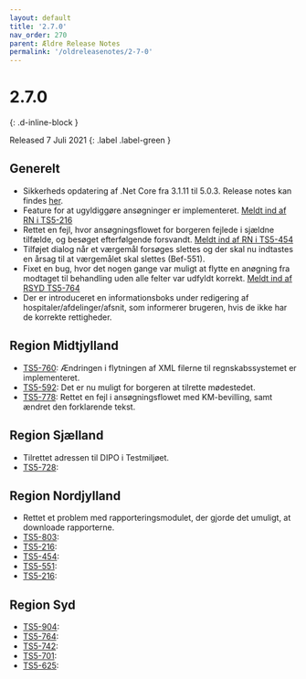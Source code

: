 ```yaml
---
layout: default
title: '2.7.0'
nav_order: 270
parent: Ældre Release Notes
permalink: '/oldreleasenotes/2-7-0'
---
```


# 2.7.0
{: .d-inline-block }

Released 7 Juli 2021
{: .label .label-green }

## Generelt
- Sikkerheds opdatering af .Net Core fra 3.1.11 til 5.0.3. Release notes kan findes [her](https://github.com/dotnet/core/blob/main/release-notes/5.0/5.0.3/5.0.3.md).
- Feature for at ugyldiggøre ansøgninger er implementeret. [Meldt ind af RN i TS5-216](https://sd.trifork.com/browse/TS5-216)
- Rettet en fejl, hvor ansøgningsflowet for borgeren fejlede i sjældne tilfælde, og besøget efterfølgende forsvandt. [Meldt ind af RN i TS5-454](https://sd.trifork.com/browse/TS5-454)
- Tilføjet dialog når et værgemål forsøges slettes og der skal nu indtastes en årsag til at værgemålet skal slettes (Bef-551).
- Fixet en bug, hvor det nogen gange var muligt at flytte en anøgning fra modtaget til behandling uden alle felter var udfyldt korrekt. [Meldt ind af RSYD TS5-764](https://sd.trifork.com/browse/TS5-764)
- Der er introduceret en informationsboks under redigering af hospitaler/afdelinger/afsnit, som informerer brugeren, hvis de ikke har de korrekte rettigheder.

## Region Midtjylland
- [TS5-760](https://sd.trifork.com/browse/TS5-760): Ændringen i flytningen af XML filerne til regnskabssystemet er implementeret.
- [TS5-592](https://sd.trifork.com/browse/TS5-592): Det er nu muligt for borgeren at tilrette mødestedet.
- [TS5-778](https://sd.trifork.com/browse/TS5-778): Rettet en fejl i ansøgningsflowet med KM-bevilling, samt ændret den forklarende tekst.

## Region Sjælland
- Tilrettet adressen til DIPO i Testmiljøet.
- [TS5-728](https://sd.trifork.com/browse/TS5-728):

## Region Nordjylland
- Rettet et problem med rapporteringsmodulet, der gjorde det umuligt, at downloade rapporterne. 
- [TS5-803](https://sd.trifork.com/browse/TS5-803):
- [TS5-216](https://sd.trifork.com/browse/TS5-216):
- [TS5-454](https://sd.trifork.com/browse/TS5-454):
- [TS5-551](https://sd.trifork.com/browse/TS5-551):
- [TS5-216](https://sd.trifork.com/browse/TS5-216):

## Region Syd
- [TS5-904](https://sd.trifork.com/browse/TS5-904): 
- [TS5-764](https://sd.trifork.com/browse/TS5-764): 
- [TS5-742](https://sd.trifork.com/browse/TS5-742): 
- [TS5-701](https://sd.trifork.com/browse/TS5-701): 
- [TS5-625](https://sd.trifork.com/browse/TS5-625): 
